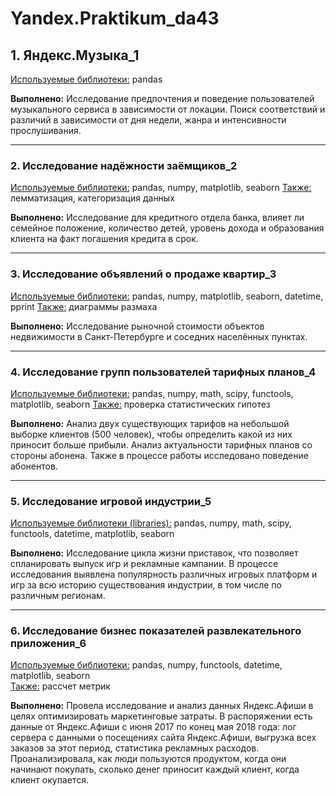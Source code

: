 # Yandex.Praktikum_da43


## 1. Яндекс.Музыка_1
<ins>Используемые библиотеки:</ins> pandas 

<b>Выполнено:</b> Исследование предпочтения и поведение пользователей музыкального сервиса в зависимости от локации. Поиск соответствий и различий в зависимости от дня недели, жанра и интенсивности прослушивания. 
____________________________________________________________________________________________________________

### 2. Исследование надёжности заёмщиков_2   
<ins>Используемые библиотеки:</ins> pandas, numpy, matplotlib, seaborn 
<ins>Также:</ins> лемматизация, категоризация данных 

<b>Выполнено:</b> Исследование для кредитного отдела банка, влияет ли семейное положение, количество детей, уровень дохода и образования клиента на факт погашения кредита в срок. 
____________________________________________________________________________________________________________

### 3. Исследование объявлений о продаже квартир_3
<ins>Используемые библиотеки:</ins> pandas, numpy, matplotlib, seaborn, datetime, pprint 
<ins>Также:</ins> диаграммы размаха 

<b>Выполнено:</b> Исследование рыночной стоимости объектов недвижимости в Санкт-Петербурге и соседних населённых пунктах.
____________________________________________________________________________________________________________

### 4. Исследование групп пользователей тарифных планов_4   
<ins>Используемые библиотеки:</ins> pandas, numpy, math, scipy, functools, matplotlib, seaborn 
<ins>Также:</ins> проверка статистических гипотез 

<b>Выполнено:</b> Анализ двух существующих тарифов на небольшой выборке клиентов (500 человек), чтобы определить какой из них приносит больше прибыли. Анализ актуальности тарифных планов со стороны абонена. Также в процессе работы исследовано поведение абонентов. 
____________________________________________________________________________________________________________

### 5. Исследование игровой индустрии_5  
<ins>Используемые библиотеки (libraries):</ins> pandas, numpy, math, scipy, functools, datetime, matplotlib, seaborn

<b>Выполнено:</b> Исследование цикла жизни приставок, что позволяет спланировать выпуск игр и рекламные кампании. В процессе исследования выявлена популярность различных игровых платформ и игр за всю историю существования индустрии, в том числе по различным регионам. 
____________________________________________________________________________________________________________

### 6. Исследование бизнес показателей развлекательного приложения_6 
<ins>Используемые библиотеки:</ins> pandas, numpy, functools, datetime, matplotlib, seaborn  
<ins>Также:</ins> рассчет метрик  

<b>Выполнено:</b> Провела исследование и анализ данных Яндекс.Афиши в целях оптимизировать маркетинговые затраты. В распоряжении есть данные от Яндекс.Афиши с июня 2017 по конец мая 2018 года: лог сервера с данными о посещениях сайта Яндекс.Афиши, выгрузка всех заказов за этот период, статистика рекламных расходов. Проанализировала, как люди пользуются продуктом, когда они начинают покупать, сколько денег приносит каждый клиент, когда клиент окупается.  
    



